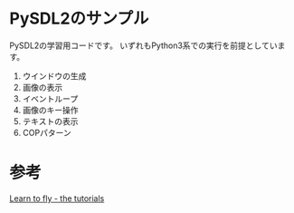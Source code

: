 # PySDL2のサンプル
PySDL2の学習用コードです。
いずれもPython3系での実行を前提としています。

1. ウインドウの生成
2. 画像の表示
3. イベントループ
4. 画像のキー操作
5. テキストの表示
6. COPパターン


# 参考
[Learn to fly - the tutorials](http://pysdl2.readthedocs.org/en/latest/tutorial/index.html)
